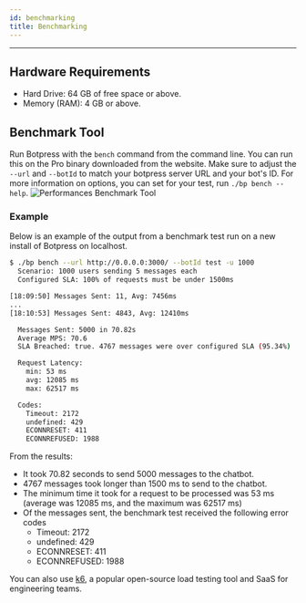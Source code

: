 ```yaml
---
id: benchmarking
title: Benchmarking
---
```


--------------------

## Hardware Requirements

- Hard Drive: 64 GB of free space or above.
- Memory (RAM): 4 GB or above.

## Benchmark Tool

Run Botpress with the `bench` command from the command line. You can run this on the Pro binary downloaded from the website. Make sure to adjust the `--url` and `--botId` to match your botpress server URL and your bot's ID. For more information on options, you can set for your test, run `./bp bench --help`.
![Performances Benchmark Tool](/assets/performances-benchmark.png)

### Example

Below is an example of the output from a benchmark test run on a new install of Botpress on localhost.

```bash
$ ./bp bench --url http://0.0.0.0:3000/ --botId test -u 1000
  Scenario: 1000 users sending 5 messages each
  Configured SLA: 100% of requests must be under 1500ms

[18:09:50] Messages Sent: 11, Avg: 7456ms
...
[18:10:53] Messages Sent: 4843, Avg: 12410ms

  Messages Sent: 5000 in 70.82s
  Average MPS: 70.6
  SLA Breached: true. 4767 messages were over configured SLA (95.34%)

  Request Latency:
    min: 53 ms
    avg: 12085 ms
    max: 62517 ms

  Codes:
    Timeout: 2172
    undefined: 429
    ECONNRESET: 411
    ECONNREFUSED: 1988
```

From the results:
- It took 70.82 seconds to send 5000 messages to the chatbot.
- 4767 messages took longer than 1500 ms to send to the chatbot.
- The minimum time it took for a request to be processed was 53 ms (average was 12085 ms, and the maximum was 62517 ms)
- Of the messages sent, the benchmark test received the following error codes
    - Timeout: 2172
    - undefined: 429
    - ECONNRESET: 411
    - ECONNREFUSED: 1988
    
You can also use [k6](https://k6.io/), a popular open-source load testing tool and SaaS for engineering teams.